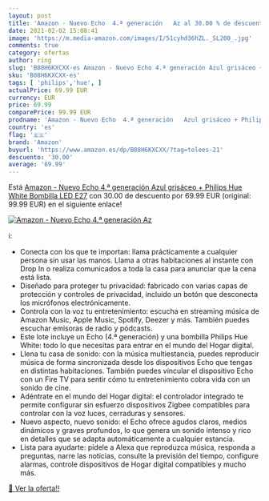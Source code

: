 ```yaml
---
layout: post
title: 'Amazon - Nuevo Echo  4.ª generación   Az al 30.00 % de descuento'
date: 2021-02-02 15:08:41
image: 'https://m.media-amazon.com/images/I/51cyhd36hZL._SL200_.jpg'
comments: true
category: ofertas
author: ring
slug: 'B08H6KXCXX-es Amazon - Nuevo Echo 4.ª generación Azul grisáceo + Philips...'
sku: 'B08H6KXCXX-es'
tags: [ 'philips','hue', ]
actualPrice: 69.99 EUR
currency: EUR
price: 69.99
comparePrice: 99.99 EUR
prodname: 'Amazon - Nuevo Echo  4.ª generación   Azul grisáceo + Philips Hue White Bombilla LED E27'
country: 'es'
flag: '🇪🇸'
brand: 'Amazon'
buyurl: 'https://www.amazon.es/dp/B08H6KXCXX/?tag=tolees-21'
descuento: '30.00'
average: '69.99'
---
```


Está [Amazon - Nuevo Echo  4.ª generación   Azul grisáceo + Philips Hue White Bombilla LED E27](https://www.amazon.es/dp/B08H6KXCXX/?tag=tolees-21) con 30.00 de descuento por 69.99 EUR (original: 99.99 EUR) en el siguiente enlace!

[![Amazon - Nuevo Echo  4.ª generación   Az](https://m.media-amazon.com/images/I/51cyhd36hZL._SL200_.jpg)](https://www.amazon.es/dp/B08H6KXCXX/?tag=tolees-21)

ℹ️:

- Conecta con los que te importan: llama prácticamente a cualquier persona sin usar las manos. Llama a otras habitaciones al instante con Drop In o realiza comunicados a toda la casa para anunciar que la cena está lista.
- Diseñado para proteger tu privacidad: fabricado con varias capas de protección y controles de privacidad, incluido un botón que desconecta los micrófonos electrónicamente.
- Controla con la voz tu entretenimiento: escucha en streaming música de Amazon Music, Apple Music, Spotify, Deezer y más. También puedes escuchar emisoras de radio y pódcasts.
- Este lote incluye un Echo (4.ª generación) y una bombilla Philips Hue White: todo lo que necesitas para entrar en el mundo del Hogar digital.
- Llena tu casa de sonido: con la música multiestancia, puedes reproducir música de forma sincronizada desde los dispositivos Echo que tengas en distintas habitaciones. También puedes vincular el dispositivo Echo con un Fire TV para sentir cómo tu entretenimiento cobra vida con un sonido de cine.
- Adéntrate en el mundo del Hogar digital: el controlador integrado te permite configurar sin esfuerzo dispositivos Zigbee compatibles para controlar con la voz luces, cerraduras y sensores.
- Nuevo aspecto, nuevo sonido: el Echo ofrece agudos claros, medios dinámicos y graves profundos, lo que genera un sonido intenso y rico en detalles que se adapta automáticamente a cualquier estancia.
- Lista para ayudarte: pídele a Alexa que reproduzca música, responda a preguntas, narre las noticias, consulte la previsión del tiempo, configure alarmas, controle dispositivos de Hogar digital compatibles y mucho más.

[🛒 Ver la oferta!!](https://www.amazon.es/dp/B08H6KXCXX/?tag=tolees-21)
